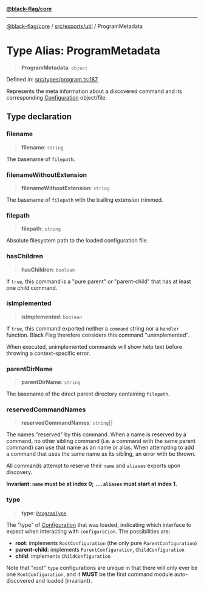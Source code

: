 [**@black-flag/core**](../../../../README.md)

***

[@black-flag/core](../../../../README.md) / [src/exports/util](../README.md) / ProgramMetadata

# Type Alias: ProgramMetadata

> **ProgramMetadata**: `object`

Defined in: [src/types/program.ts:187](https://github.com/Xunnamius/black-flag/blob/29a6a8eee6470040d4cbaf8ff2f3ff851bd9e0bf/src/types/program.ts#L187)

Represents the meta information about a discovered command and its
corresponding [Configuration](../../type-aliases/Configuration.md) object/file.

## Type declaration

### filename

> **filename**: `string`

The basename of `filepath`.

### filenameWithoutExtension

> **filenameWithoutExtension**: `string`

The basename of `filepath` with the trailing extension trimmed.

### filepath

> **filepath**: `string`

Absolute filesystem path to the loaded configuration file.

### hasChildren

> **hasChildren**: `boolean`

If `true`, this command is a "pure parent" or "parent-child" that has at
least one child command.

### isImplemented

> **isImplemented**: `boolean`

If `true`, this command exported neither a `command` string nor a `handler`
function. Black Flag therefore considers this command "unimplemented".

When executed, unimplemented commands will show help text before throwing a
context-specific error.

### parentDirName

> **parentDirName**: `string`

The basename of the direct parent directory containing `filepath`.

### reservedCommandNames

> **reservedCommandNames**: `string`[]

The names "reserved" by this command. When a name is reserved by a command,
no other sibling command (i.e. a command with the same parent command) can
use that name as an name or alias. When attempting to add a command that
uses the same name as its sibling, an error with be thrown.

All commands attempt to reserve their `name` and `aliases` exports upon
discovery.

**Invariant: `name` must be at index 0; `...aliases` must start at index
1.**

### type

> **type**: [`ProgramType`](ProgramType.md)

The "type" of [Configuration](../../type-aliases/Configuration.md) that was loaded, indicating which
interface to expect when interacting with `configuration`. The
possibilities are:

- **root**: implements `RootConfiguration` (the only pure
  `ParentConfiguration`)
- **parent-child**: implements `ParentConfiguration`, `ChildConfiguration`
- **child**: implements `ChildConfiguration`

Note that "root" `type` configurations are unique in that there will only
ever be one `RootConfiguration`, and it **MUST** be the first command
module auto-discovered and loaded (invariant).
